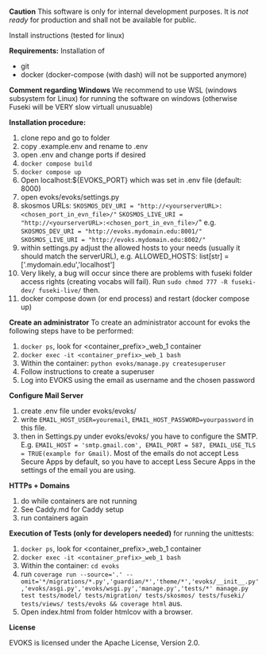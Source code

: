 **Caution**
This software is only for internal development purposes. It is *not ready* for production and shall not be available for public. 

Install instructions (tested for linux)

**Requirements:**
Installation of 
* git
* docker (docker-compose (with dash) will not be supported anymore)

**Comment regarding Windows**
We recommend to use WSL (windows subsystem for Linux) for running the software on windows (otherwise Fuseki will be VERY slow virtuall unusuable)

**Installation procedure:**

1. clone repo and go to folder
2. copy .example.env and rename to .env
3. open .env and change ports if desired
4. `docker compose build`
5. `docker compose up`
6. Open localhost:${EVOKS_PORT} which was set in .env file (default: 8000)
6. open evoks/evoks/settings.py
7. skosmos URLs: 
`SKOSMOS_DEV_URI = "http://<yourserverURL>:<chosen_port_in_evn_file>/"`
`SKOSMOS_LIVE_URI = "http://<yourserverURL>:<chosen_port_in_evn_file>/`"
e.g. 
`SKOSMOS_DEV_URI = "http://evoks.mydomain.edu:8001/"`
`SKOSMOS_LIVE_URI = "http://evoks.mydomain.edu:8002/"`
8. within settings.py adjust the allowed hosts to your needs (usually it should match the serverURL), e.g.
ALLOWED_HOSTS: list[str] = ['.mydomain.edu','localhost']
9. Very likely, a bug will occur since there are problems with fuseki folder access rights (creating vocabs will fail). Run `sudo chmod 777 -R fuseki-dev/ fuseki-live/` then. 
10. docker compose down (or end process) and restart (docker compose up)


**Create an administrator**
To create an administrator account for evoks the following steps have to be performed:

1. `docker ps`, look for <container_prefix>_web_1 container
2. `docker exec -it <container_prefix>_web_1 bash`
3. Within the container: `python evoks/manage.py createsuperuser`
4. Follow instructions to create a superuser
5. Log into EVOKS using the email as username and the chosen password


**Configure Mail Server**
1. create .env file under evoks/evoks/
2. write `EMAIL_HOST_USER=youremail`, `EMAIL_HOST_PASSWORD=yourpassword` in this file.
3. then in Settings.py under evoks/evoks/ you have to configure the SMTP. E.g. `EMAIL_HOST = 'smtp.gmail.com', EMAIL_PORT = 587, EMAIL_USE_TLS = TRUE(example for Gmail)`.  Most of the emails do not accept Less Secure Apps by default, so you have to accept Less Secure Apps in the settings of the email you are using.

**HTTPs + Domains**

1. do while containers are not running
2. See Caddy.md for Caddy setup
3. run containers again

**Execution of Tests (only for developers needed)**
for running the unittests:

1. `docker ps`, look for <container_prefix>_web_1 container
2. `docker exec -it <container_prefix>_web_1 bash`
3. Within the container: `cd evoks`
4. run `coverage run --source='.' --omit='*/migrations/*.py','guardian/*','theme/*','evoks/__init__.py','evoks/asgi.py','evoks/wsgi.py','manage.py','tests/*' manage.py test tests/model/ tests/migration/ tests/skosmos/ tests/fuseki/ tests/views/ tests/evoks && coverage html` aus.
4. Open index.html from folder htmlcov with a browser.

**License**

EVOKS is licensed under the Apache License, Version 2.0.
